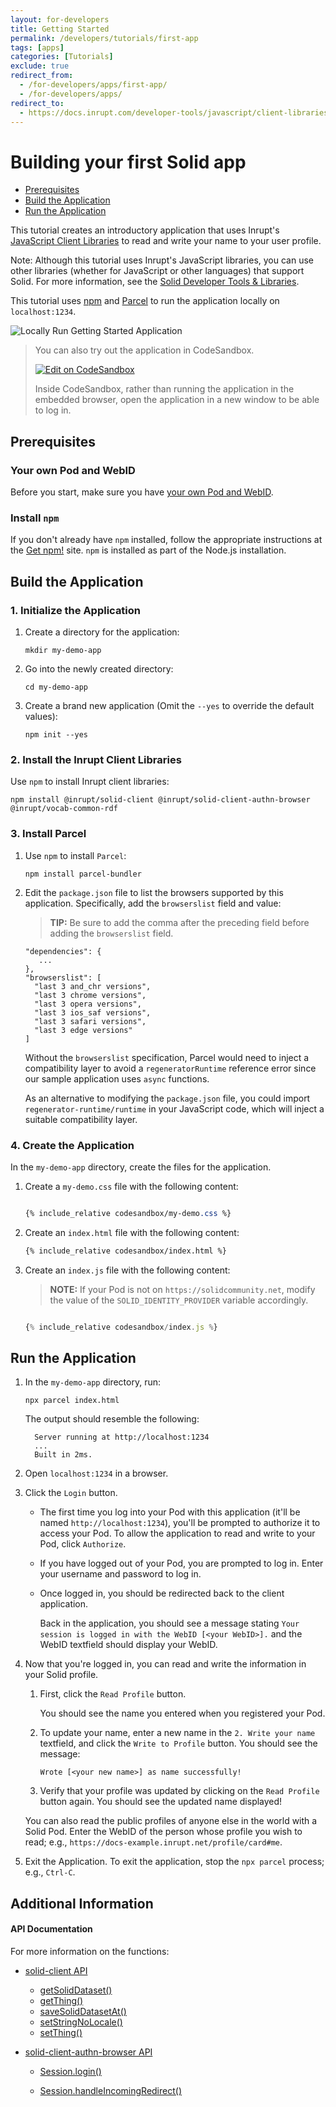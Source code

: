 ```yaml
---
layout: for-developers
title: Getting Started
permalink: /developers/tutorials/first-app
tags: [apps]
categories: [Tutorials]
exclude: true
redirect_from:
  - /for-developers/apps/first-app/
  - /for-developers/apps/
redirect_to:
  - https://docs.inrupt.com/developer-tools/javascript/client-libraries/tutorial/getting-started/
---
```


# Building your first Solid app

- [Prerequisites](#prerequisites)
- [Build the Application](#build-the-application)
- [Run the Application](#run-the-application)

This tutorial creates an introductory application that uses Inrupt's
[JavaScript Client Libraries](https://github.com/inrupt/solid-client-js) to read
and write your name to your user profile.

Note: Although this tutorial uses Inrupt's JavaScript libraries, you can use other libraries (whether for JavaScript or other languages) that support Solid. For more information, see the [Solid Developer Tools & Libraries](https://solidproject.org/developers/tools/).

This tutorial uses [npm](https://www.npmjs.com/get-npm) and [Parcel](https://parceljs.org/)
to run the application locally on `localhost:1234`.

![Locally Run Getting Started Application]({{site.baseurl}}/assets/img/tutorials/locally-run-application.png)

> You can also try out the application in CodeSandbox.
>
> [![Edit on CodeSandbox]({{site.baseUrl}}/assets/img/play-codesandbox.svg)](https://codesandbox.io/s/github/solid/solidproject.org/tree/main/_posts/developers/apps/inrupt-tutorial/codesandbox/?hidenavigation=1&module=%2Findex.js&view=editor)
>
> Inside CodeSandbox, rather than running the application in the embedded browser, open the application in a new window to be able to log in.

## Prerequisites

### Your own Pod and WebID

Before you start,
make sure you have [your own Pod and WebID](/developers/tutorials/getting-started).

### Install `npm`

If you don't already have `npm` installed, follow the appropriate instructions
at the [Get npm!](https://www.npmjs.com/get-npm) site. `npm` is installed as part of the
Node.js installation.

## Build the Application

### 1. Initialize the Application

1. Create a directory for the application:

   ```shell
   mkdir my-demo-app
   ```

1. Go into the newly created directory:

   ```shell
   cd my-demo-app
   ```

1. Create a brand new application (Omit the `--yes` to override the default values):

   ```shell
   npm init --yes
   ```

### 2. Install the Inrupt Client Libraries

Use `npm` to install Inrupt client libraries:

```shell
npm install @inrupt/solid-client @inrupt/solid-client-authn-browser @inrupt/vocab-common-rdf
```

### 3. Install Parcel

1. Use `npm` to install `Parcel`:

   ```shell
   npm install parcel-bundler
   ```

1. Edit the `package.json` file to list the browsers supported by
   this application. Specifically, add the `browserslist` field and value:

   > **TIP:** Be sure to add the comma after the preceding field before adding
   > the `browserslist` field.

   ```shell
   "dependencies": {
      ...
   },
   "browserslist": [
     "last 3 and_chr versions",
     "last 3 chrome versions",
     "last 3 opera versions",
     "last 3 ios_saf versions",
     "last 3 safari versions",
     "last 3 edge versions"
   ]
   ```

   Without the `browserslist` specification, Parcel would need to
   inject a compatibility layer to avoid a `regeneratorRuntime` reference error
   since our sample application uses `async` functions.

   As an alternative to modifying the `package.json` file, you could import
   `regenerator-runtime/runtime` in your JavaScript code, which will inject a
   suitable compatibility layer.

### 4. Create the Application

In the `my-demo-app` directory, create the files for the application.

1. Create a `my-demo.css` file with the following content:

   ```css

   {% include_relative codesandbox/my-demo.css %}

   ```

1. Create an `index.html` file with the following content:

   ```html
   {% include_relative codesandbox/index.html %}
   ```

1. Create an `index.js` file with the following content:

   > **NOTE:** If your Pod is not on `https://solidcommunity.net`, modify the
   > value of the `SOLID_IDENTITY_PROVIDER` variable accordingly.

   ```javascript

   {% include_relative codesandbox/index.js %}

   ```

## Run the Application

1. In the `my-demo-app` directory, run:

   ```shell
   npx parcel index.html
   ```

   The output should resemble the following:

   ```shell
     Server running at http://localhost:1234
     ...
     Built in 2ms.
   ```

1. Open `localhost:1234` in a browser.

1. Click the `Login` button.

   - The first time you log into your Pod with this application (it'll
     be named `http://localhost:1234`), you'll
     be prompted to authorize it to access your Pod. To allow the application to
     read and write to your Pod, click `Authorize`.

   - If you have logged out of your Pod, you are prompted to log in.
     Enter your username and password to log in.

   - Once logged in, you should be redirected back to the client application.

     Back in the application, you should see a message stating `Your session is logged in with the WebID [<your WebID>].` and the WebID textfield should display your WebID.

1. Now that you're logged in, you can read and write the information in
   your Solid profile.

   1. First, click the `Read Profile` button.

      You should see the name you entered when you registered your Pod.

   1. To update your name, enter a new name in the `2. Write your name`
      textfield, and click the `Write to Profile` button. You should see the message:

      ```
      Wrote [<your new name>] as name successfully!
      ```

   1. Verify that your profile was updated by clicking on
      the `Read Profile` button again. You should see the updated name displayed!

   You can also read the public profiles of anyone else in the world with a
   Solid Pod. Enter the WebID of the person whose profile you wish to read;
   e.g., `https://docs-example.inrupt.net/profile/card#me`.

1. Exit the Application. To exit the application, stop the `npx parcel` process; e.g.,
   `Ctrl-C`.

## Additional Information

#### API Documentation

For more information on the functions:

- [solid-client API](https://docs.inrupt.com/developer-tools/api/javascript/solid-client/index.html)

  - [getSolidDataset()](https://docs.inrupt.com/developer-tools/api/javascript/solid-client/modules/resource_solidDataset.html#getsoliddataset)
  - [getThing()](https://docs.inrupt.com/developer-tools/api/javascript/solid-client/modules/thing_thing.html#getthing)
  - [saveSolidDatasetAt()](https://docs.inrupt.com/developer-tools/api/javascript/solid-client/modules/resource_solidDataset.html#savesoliddatasetat)
  - [setStringNoLocale()](https://docs.inrupt.com/developer-tools/api/javascript/solid-client/modules/thing_set.html#setstringnolocale)
  - [setThing()](https://docs.inrupt.com/developer-tools/api/javascript/solid-client/modules/thing_thing.html#setthing)

- [solid-client-authn-browser API](https://docs.inrupt.com/developer-tools/api/javascript/solid-client-authn-browser/index.html)

  - [Session.login()](https://docs.inrupt.com/developer-tools/api/javascript/solid-client-authn-browser/classes/Session.html#login)

  - [Session.handleIncomingRedirect()](https://docs.inrupt.com/developer-tools/api/javascript/solid-client-authn-browser/classes/Session.html#handleincomingredirect)
